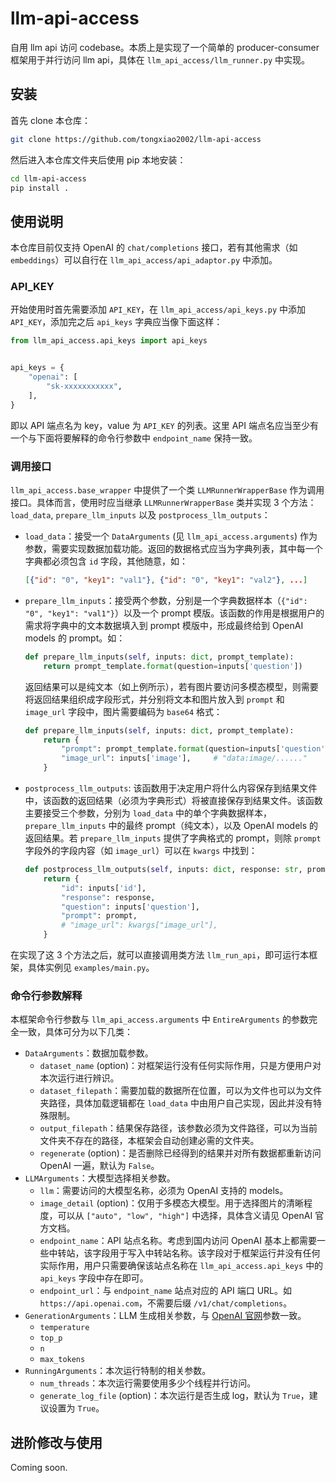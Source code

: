 # llm-api-access
自用 llm api 访问 codebase。本质上是实现了一个简单的 producer-consumer 框架用于并行访问 llm api，具体在 `llm_api_access/llm_runner.py` 中实现。

## 安装

首先 clone 本仓库：
```bash
git clone https://github.com/tongxiao2002/llm-api-access
```

然后进入本仓库文件夹后使用 pip 本地安装：
```bash
cd llm-api-access
pip install .
```

## 使用说明

本仓库目前仅支持 OpenAI 的 `chat/completions` 接口，若有其他需求（如 `embeddings`）可以自行在 `llm_api_access/api_adaptor.py` 中添加。

### API_KEY

开始使用时首先需要添加 `API_KEY`，在 `llm_api_access/api_keys.py` 中添加 `API_KEY`，添加完之后 `api_keys` 字典应当像下面这样：

```python
from llm_api_access.api_keys import api_keys


api_keys = {
    "openai": [
        "sk-xxxxxxxxxxx",
    ],
}
```

即以 API 端点名为 key，value 为 `API_KEY` 的列表。这里 API 端点名应当至少有一个与下面将要解释的命令行参数中 `endpoint_name` 保持一致。

### 调用接口

`llm_api_access.base_wrapper` 中提供了一个类 `LLMRunnerWrapperBase` 作为调用接口。具体而言，使用时应当继承 `LLMRunnerWrapperBase` 类并实现 3 个方法：`load_data`, `prepare_llm_inputs` 以及 `postprocess_llm_outputs`：
- `load_data`：接受一个 `DataArguments` (见 `llm_api_access.arguments`) 作为参数，需要实现数据加载功能。返回的数据格式应当为字典列表，其中每一个字典都必须包含 `id` 字段，其他随意，如：
  ```json
  [{"id": "0", "key1": "val1"}, {"id": "0", "key1": "val2"}, ...]
  ```
- `prepare_llm_inputs`：接受两个参数，分别是一个字典数据样本（`{"id": "0", "key1": "val1"}`）以及一个 prompt 模版。该函数的作用是根据用户的需求将字典中的文本数据填入到 prompt 模版中，形成最终给到 OpenAI models 的 prompt。如：
  ```python
  def prepare_llm_inputs(self, inputs: dict, prompt_template):
      return prompt_template.format(question=inputs['question'])
  ```
  返回结果可以是纯文本（如上例所示），若有图片要访问多模态模型，则需要将返回结果组织成字段形式，并分别将文本和图片放入到 `prompt` 和 `image_url` 字段中，图片需要编码为 `base64` 格式：
  ```python
  def prepare_llm_inputs(self, inputs: dict, prompt_template):
      return {
          "prompt": prompt_template.format(question=inputs['question']),
          "image_url": inputs['image'],     # "data:image/......"
      }
  ```
- `postprocess_llm_outputs`: 该函数用于决定用户将什么内容保存到结果文件中，该函数的返回结果（必须为字典形式）将被直接保存到结果文件。该函数主要接受三个参数，分别为 `load_data` 中的单个字典数据样本，`prepare_llm_inputs` 中的最终 prompt（纯文本），以及 OpenAI models 的返回结果。若 `prepare_llm_inputs` 提供了字典格式的 prompt，则除 `prompt` 字段外的字段内容（如 `image_url`）可以在 `kwargs` 中找到：
  ```python
  def postprocess_llm_outputs(self, inputs: dict, response: str, prompt: str, *args, **kwargs):
      return {
          "id": inputs['id'],
          "response": response,
          "question": inputs['question'],
          "prompt": prompt,
          # "image_url": kwargs["image_url"],
      }
  ```

在实现了这 3 个方法之后，就可以直接调用类方法 `llm_run_api`，即可运行本框架，具体实例见 `examples/main.py`。

### 命令行参数解释

本框架命令行参数与 `llm_api_access.arguments` 中 `EntireArguments` 的参数完全一致，具体可分为以下几类：
- `DataArguments`：数据加载参数。
  - `dataset_name` (option)：对框架运行没有任何实际作用，只是方便用户对本次运行进行辨识。
  - `dataset_filepath`：需要加载的数据所在位置，可以为文件也可以为文件夹路径，具体加载逻辑都在 `load_data` 中由用户自己实现，因此并没有特殊限制。
  - `output_filepath`：结果保存路径，该参数必须为文件路径，可以为当前文件夹不存在的路径，本框架会自动创建必需的文件夹。
  - `regenerate` (option)：是否删除已经得到的结果并对所有数据都重新访问 OpenAI 一遍，默认为 `False`。
- `LLMArguments`：大模型选择相关参数。
  - `llm`：需要访问的大模型名称，必须为 OpenAI 支持的 models。
  - `image_detail` (option)：仅用于多模态大模型。用于选择图片的清晰程度，可以从 `["auto", "low", "high"]` 中选择，具体含义请见 OpenAI 官方文档。
  - `endpoint_name`：API 站点名称。考虑到国内访问 OpenAI 基本上都需要一些中转站，该字段用于写入中转站名称。该字段对于框架运行并没有任何实际作用，用户只需要确保该站点名称在 `llm_api_access.api_keys` 中的 `api_keys` 字段中存在即可。
  - `endpoint_url`：与 `endpoint_name` 站点对应的 API 端口 URL。如 `https://api.openai.com`，不需要后缀 `/v1/chat/completions`。
- `GenerationArguments`：LLM 生成相关参数，与 [OpenAI 官网](https://platform.openai.com/docs/api-reference/chat/create)参数一致。
  - `temperature`
  - `top_p`
  - `n`
  - `max_tokens`
- `RunningArguments`：本次运行特制的相关参数。
  - `num_threads`：本次运行需要使用多少个线程并行访问。
  - `generate_log_file` (option)：本次运行是否生成 log，默认为 `True`，建议设置为 `True`。

## 进阶修改与使用

Coming soon.
